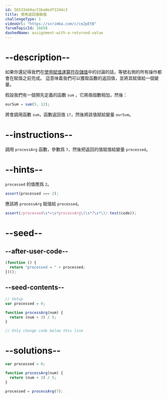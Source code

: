```yaml
---
id: 56533eb9ac21ba0edf2244c3
title: 使用返回值賦值
challengeType: 1
videoUrl: "https://scrimba.com/c/ce2pEtB"
forumTopicId: 16658
dashedName: assignment-with-a-returned-value
---
```


# --description--

如果你還記得我們在[使用賦值運算符存儲值](/learn/javascript-algorithms-and-data-structures/basic-javascript/storing-values-with-the-assignment-operator)中的討論的話，等號右側的所有操作都會在賦值之前完成。 這意味着我們可以獲取函數的返回值，並將其賦值給一個變量。

假設我們有一個預先定義的函數 `sum` ，它將兩個數相加，然後：

```js
ourSum = sum(5, 12);
```

將會調用函數 `sum`，函數返回值 `17`，然後將該值賦給變量 `ourSum`。

# --instructions--

調用 `processArg` 函數，參數爲 `7`，然後把返回的值賦值給變量 `processed`。

# --hints--

`processed` 的值應爲 `2`。

```js
assert(processed === 2);
```

應該將 `processArg` 賦值給 `processed`。

```js
assert(/processed\s*=\s*processArg\(\s*7\s*\)/.test(code));
```

# --seed--

## --after-user-code--

```js
(function () {
  return "processed = " + processed;
})();
```

## --seed-contents--

```js
// Setup
var processed = 0;

function processArg(num) {
  return (num + 3) / 5;
}

// Only change code below this line
```

# --solutions--

```js
var processed = 0;

function processArg(num) {
  return (num + 3) / 5;
}

processed = processArg(7);
```
